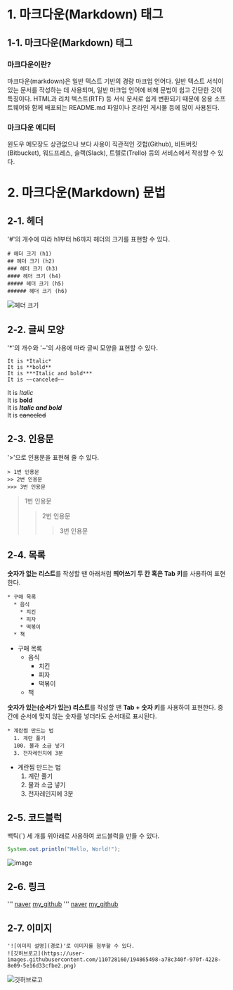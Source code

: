 # 1. 마크다운(Markdown) 태그
## 1-1. 마크다운(Markdown) 태그

### 마크다운이란?
마크다운(markdown)은 일반 텍스트 기반의 경량 마크업 언어다. 일반 텍스트 서식이 있는 문서를 작성하는 데 사용되며, 일반 마크업 언어에 비해 문법이 쉽고 간단한 것이 특징이다. HTML과 리치 텍스트(RTF) 등 서식 문서로 쉽게 변환되기 때문에 응용 소프트웨어와 함께 배포되는 README.md 파일이나 온라인 게시물 등에 많이 사용된다.

### 마크다운 에디터
윈도우 메모장도 상관없으나 보다 사용이 직관적인 깃헙(Github), 비트버킷(Bitbucket), 워드프레스, 슬랙(Slack), 트렐로(Trello) 등의 서비스에서 작성할 수 있다.


# 2. 마크다운(Markdown) 문법
## 2-1. 헤더
'#'의 개수에 따라 h1부터 h6까지 헤더의 크기를 표현할 수 있다.
```
# 헤더 크기 (h1)
## 헤더 크기 (h2)
### 헤더 크기 (h3)
#### 헤더 크기 (h4)
##### 헤더 크기 (h5)
###### 헤더 크기 (h6)
```
![헤더 크기](https://user-images.githubusercontent.com/110728160/194856071-38a87af2-1923-4f58-bcf0-daf8cfd20f3f.png)


## 2-2. 글씨 모양
'*'의 개수와 '~'의 사용에 따라 글씨 모양을 표현할 수 있다.
```
It is *Italic*
It is **bold**
It is ***Italic and bold***   
It is ~~canceled~~ 
```
It is *Italic*   
It is **bold**   
It is ***Italic and bold***      
It is ~~canceled~~    


## 2-3. 인용문
'>'으로 인용문을 표현해 줄 수 있다.
```
> 1번 인용문
>> 2번 인용문
>>> 3번 인용문
```
> 1번 인용문
>> 2번 인용문
>>> 3번 인용문


## 2-4. 목록
**숫자가 없는 리스트**를 작성할 땐 아래처럼 **띄어쓰기 두 칸 혹은 Tab 키**를 사용하여 표현한다.
```
* 구매 목록
  * 음식
    * 치킨
    * 피자
    * 떡볶이
  * 책
```
* 구매 목록
  * 음식
    * 치킨
    * 피자
    * 떡볶이
  * 책

**숫자가 있는(순서가 있는) 리스트**를 작성할 땐 **Tab + 숫자 키**를 사용하여 표현한다. 중간에 순서에 맞지 않는 숫자를 넣더라도 순서대로 표시된다.
```
* 계란찜 만드는 법
  1. 계란 풀기
  100. 물과 소금 넣기
  3. 전자레인지에 3분
```
* 계란찜 만드는 법
  1. 계란 풀기
  100. 물과 소금 넣기
  3. 전자레인지에 3분


## 2-5. 코드블럭
백틱(`) 세 개를 위아래로 사용하여 코드블럭을 만들 수 있다.

``` Java
System.out.println("Hello, World!");
```
![image](https://user-images.githubusercontent.com/110728160/194866439-68fda398-e11c-4c92-a85e-1caf6684ce81.png)


## 2-6. 링크
'''
[naver](www.naver.com)
[my_github](https://github.com/alwozmb)
'''
[naver](www.naver.com)
[my_github](https://github.com/alwozmb)


## 2-7. 이미지
```
'![이미지 설명](경로)'로 이미지를 첨부할 수 있다.
![깃허브로고](https://user-images.githubusercontent.com/110728160/194865498-a78c340f-970f-4228-8e09-5e16d33cfbe2.png)
```
![깃허브로고](https://user-images.githubusercontent.com/110728160/194865498-a78c340f-970f-4228-8e09-5e16d33cfbe2.png)
